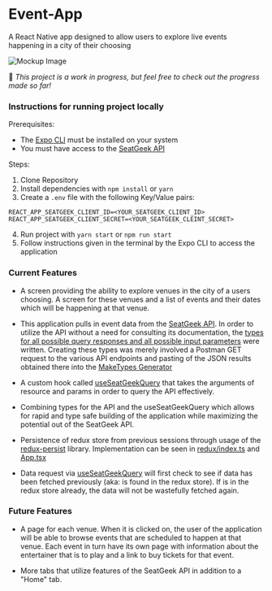 # Event-App
A React Native app designed to allow users to explore live events happening in a city of their choosing 

![Mockup Image](./assets/gifs/1-14.gif)

🛑 *This project is a work in progress, but feel free to check out the progress made so far!* 

### Instructions for running project locally

Prerequisites:

- The [Expo CLI](https://docs.expo.dev/) must be installed on your system
- You must have access to the [SeatGeek API](https://seatgeek.com/build)

Steps:

1) Clone Repository
2) Install dependencies with `npm install` or `yarn`
3) Create a `.env` file with the following Key/Value pairs:
```
REACT_APP_SEATGEEK_CLIENT_ID=<YOUR_SEATGEEK_CLIENT_ID>
REACT_APP_SEATGEEK_CLIENT_SECRET=<YOUR_SEATGEEK_CLEINT_SECRET>
```
4) Run project with `yarn start` or `npm run start`
5) Follow instructions given in the terminal by the Expo CLI to access the application 


### Current Features

- A screen providing the ability to explore venues in the city of a users choosing. A screen for these venues and a list of events and their dates which will be happening at that venue. 

- This application pulls in event data from the [SeatGeek API](https://seatgeek.com/build). 
In order to utilize the API without a need for consulting its documentation, the [types for all possible query responses and all possible input parameters](https://github.com/mthomas100/Event-App/tree/master/types) were written. Creating these types was merely involved a Postman GET request to the various API endpoints and pasting of the JSON results obtained there into the [MakeTypes Generator](https://jvilk.com/MakeTypes/)

- A custom hook called [useSeatGeekQuery](https://github.com/mthomas100/Event-App/blob/master/hooks/useSeatGeekQuery.tsx) 
that takes the arguments of resource and params in order to query the API effectively. 

- Combining types for the API and the useSeatGeekQuery which allows for rapid and type safe building of the application while maximizing the potential out of the SeatGeek API.

- Persistence of redux store from previous sessions through usage of the [redux-persist](https://github.com/mthomas100/Event-App/blob/master/hooks/useSeatGeekQuery.tsx) library. Implementation can be seen in [redux/index.ts](https://github.com/mthomas100/Event-App/blob/master/redux/index.ts) and [App.tsx](https://github.com/mthomas100/Event-App/blob/master/App.tsx)

- Data request via [useSeatGeekQuery](https://github.com/mthomas100/Event-App/blob/master/hooks/useSeatGeekQuery.tsx) will first check to see if data has been fetched previously (aka: is found in the redux store). If is in the redux store already, the data will not be wastefully fetched again. 

### Future Features

- A page for each venue. When it is clicked on, the user of the application will be able to browse events that are scheduled to happen at that venue. 
Each event in turn have its own page with information about the entertainer that is to play and a link to buy tickets for that event. 

- More tabs that utilize features of the SeatGeek API in addition to a "Home" tab. 
